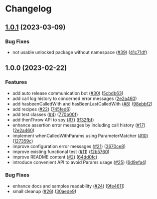 # Changelog

## [1.0.1](https://github.com/salesforce/apex-mockery/compare/v1.0.0...v1.0.1) (2023-03-09)


### Bug Fixes

* not usable unlocked package without namespace ([#39](https://github.com/salesforce/apex-mockery/issues/39)) ([41c71df](https://github.com/salesforce/apex-mockery/commit/41c71dffbb61e4fa0a83c04fa740ff1590be890c))

## 1.0.0 (2023-02-22)


### Features

* add auto release communication bot ([#30](https://github.com/salesforce/apex-mockery/issues/30)) ([5cbdb63](https://github.com/salesforce/apex-mockery/commit/5cbdb6316220fb8e5fa05500724186d62f16f1a6))
* add call log history to concerned error messages ([2e2a460](https://github.com/salesforce/apex-mockery/commit/2e2a4602ff232c6f8ef8adaac03f23cdc6d8747a))
* add hasbeenCalledWith and hasBeenLastCalledWith ([#8](https://github.com/salesforce/apex-mockery/issues/8)) ([98ebbf2](https://github.com/salesforce/apex-mockery/commit/98ebbf26dd701ca168e19c50ef3560ca8033b51b))
* add recipes ([#22](https://github.com/salesforce/apex-mockery/issues/22)) ([745fed6](https://github.com/salesforce/apex-mockery/commit/745fed6566c82e5d9536298178bc17f1366ff460))
* add test classes ([#4](https://github.com/salesforce/apex-mockery/issues/4)) ([770b00f](https://github.com/salesforce/apex-mockery/commit/770b00f2adabcbf270f2004ebe621e19417e9672))
* add thenThrow API to spy ([#7](https://github.com/salesforce/apex-mockery/issues/7)) ([ff32fbf](https://github.com/salesforce/apex-mockery/commit/ff32fbffe21110f1fbc791f9abdfaa201ace3fdb))
* enhance assertion error messages by including call history ([#17](https://github.com/salesforce/apex-mockery/issues/17)) ([2e2a460](https://github.com/salesforce/apex-mockery/commit/2e2a4602ff232c6f8ef8adaac03f23cdc6d8747a))
* implement whenCalledWithParams using ParameterMatcher ([#10](https://github.com/salesforce/apex-mockery/issues/10)) ([127359c](https://github.com/salesforce/apex-mockery/commit/127359c417a9ac4d164451588f720caa0970bbf9))
* improve configuration error messages ([#21](https://github.com/salesforce/apex-mockery/issues/21)) ([3670ce8](https://github.com/salesforce/apex-mockery/commit/3670ce85e8ea602bad9d4d0ec56c0b31b48aebcb))
* improve existing functional test ([#11](https://github.com/salesforce/apex-mockery/issues/11)) ([f2b5760](https://github.com/salesforce/apex-mockery/commit/f2b576072e26278c019344df3fdd16e22ea55874))
* improve README content ([#2](https://github.com/salesforce/apex-mockery/issues/2)) ([64dd0fc](https://github.com/salesforce/apex-mockery/commit/64dd0fc4dbb4c6c90e24a29f195deb0795a8df59))
* introduce convenient API to avoid Params usage ([#25](https://github.com/salesforce/apex-mockery/issues/25)) ([6d9efa4](https://github.com/salesforce/apex-mockery/commit/6d9efa4af9eea1a91fcaf3dc1a1540ec009f0422))


### Bug Fixes

* enhance docs and samples readability ([#24](https://github.com/salesforce/apex-mockery/issues/24)) ([9fe4611](https://github.com/salesforce/apex-mockery/commit/9fe461107587f5144d4f1bc47103119f46676ec7))
* small cleanup ([#26](https://github.com/salesforce/apex-mockery/issues/26)) ([30aede9](https://github.com/salesforce/apex-mockery/commit/30aede9aa7aaa0e7c779d1cea505dfa07c62de63))
